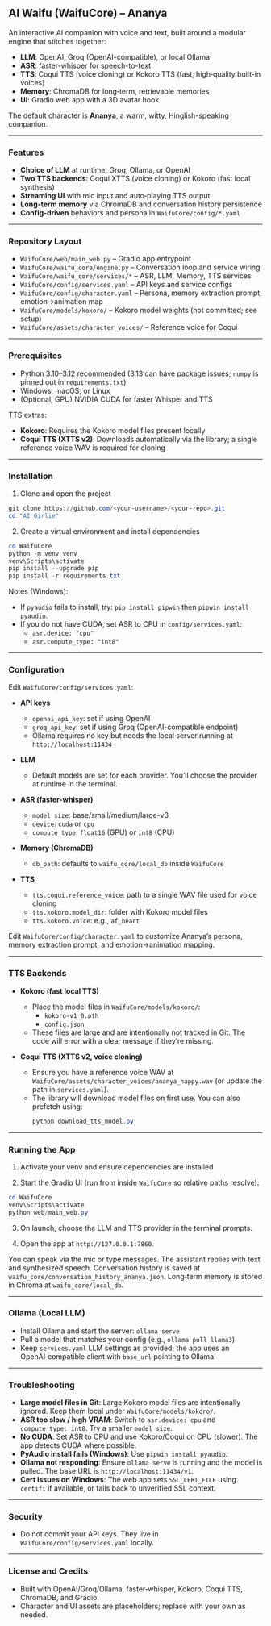 ## AI Waifu (WaifuCore) – Ananya

An interactive AI companion with voice and text, built around a modular engine that stitches together:

- **LLM**: OpenAI, Groq (OpenAI-compatible), or local Ollama
- **ASR**: faster-whisper for speech-to-text
- **TTS**: Coqui TTS (voice cloning) or Kokoro TTS (fast, high‑quality built-in voices)
- **Memory**: ChromaDB for long‑term, retrievable memories
- **UI**: Gradio web app with a 3D avatar hook

The default character is **Ananya**, a warm, witty, Hinglish-speaking companion.

---

### Features
- **Choice of LLM** at runtime: Groq, Ollama, or OpenAI
- **Two TTS backends**: Coqui XTTS (voice cloning) or Kokoro (fast local synthesis)
- **Streaming UI** with mic input and auto‑playing TTS output
- **Long‑term memory** via ChromaDB and conversation history persistence
- **Config‑driven** behaviors and persona in `WaifuCore/config/*.yaml`

---

### Repository Layout
- `WaifuCore/web/main_web.py` – Gradio app entrypoint
- `WaifuCore/waifu_core/engine.py` – Conversation loop and service wiring
- `WaifuCore/waifu_core/services/*` – ASR, LLM, Memory, TTS services
- `WaifuCore/config/services.yaml` – API keys and service configs
- `WaifuCore/config/character.yaml` – Persona, memory extraction prompt, emotion→animation map
- `WaifuCore/models/kokoro/` – Kokoro model weights (not committed; see setup)
- `WaifuCore/assets/character_voices/` – Reference voice for Coqui

---

### Prerequisites
- Python 3.10–3.12 recommended (3.13 can have package issues; `numpy` is pinned out in `requirements.txt`)
- Windows, macOS, or Linux
- (Optional, GPU) NVIDIA CUDA for faster Whisper and TTS

TTS extras:
- **Kokoro**: Requires the Kokoro model files present locally
- **Coqui TTS (XTTS v2)**: Downloads automatically via the library; a single reference voice WAV is required for cloning

---

### Installation
1) Clone and open the project

```powershell
git clone https://github.com/<your-username>/<your-repo>.git
cd "AI Girlie"
```

2) Create a virtual environment and install dependencies

```powershell
cd WaifuCore
python -m venv venv
venv\Scripts\activate
pip install --upgrade pip
pip install -r requirements.txt
```

Notes (Windows):
- If `pyaudio` fails to install, try: `pip install pipwin` then `pipwin install pyaudio`.
- If you do not have CUDA, set ASR to CPU in `config/services.yaml`:
  - `asr.device: "cpu"`
  - `asr.compute_type: "int8"`

---

### Configuration
Edit `WaifuCore/config/services.yaml`:

- **API keys**
  - `openai_api_key`: set if using OpenAI
  - `groq_api_key`: set if using Groq (OpenAI-compatible endpoint)
  - Ollama requires no key but needs the local server running at `http://localhost:11434`

- **LLM**
  - Default models are set for each provider. You’ll choose the provider at runtime in the terminal.

- **ASR (faster-whisper)**
  - `model_size`: base/small/medium/large-v3
  - `device`: `cuda` or `cpu`
  - `compute_type`: `float16` (GPU) or `int8` (CPU)

- **Memory (ChromaDB)**
  - `db_path`: defaults to `waifu_core/local_db` inside `WaifuCore`

- **TTS**
  - `tts.coqui.reference_voice`: path to a single WAV file used for voice cloning
  - `tts.kokoro.model_dir`: folder with Kokoro model files
  - `tts.kokoro.voice`: e.g., `af_heart`

Edit `WaifuCore/config/character.yaml` to customize Ananya’s persona, memory extraction prompt, and emotion→animation mapping.

---

### TTS Backends
- **Kokoro (fast local TTS)**
  - Place the model files in `WaifuCore/models/kokoro/`:
    - `kokoro-v1_0.pth`
    - `config.json`
  - These files are large and are intentionally not tracked in Git. The code will error with a clear message if they’re missing.

- **Coqui TTS (XTTS v2, voice cloning)**
  - Ensure you have a reference voice WAV at `WaifuCore/assets/character_voices/ananya_happy.wav` (or update the path in `services.yaml`).
  - The library will download model files on first use. You can also prefetch using:
    ```powershell
    python download_tts_model.py
    ```

---

### Running the App
1) Activate your venv and ensure dependencies are installed

2) Start the Gradio UI (run from inside `WaifuCore` so relative paths resolve):

```powershell
cd WaifuCore
venv\Scripts\activate
python web/main_web.py
```

3) On launch, choose the LLM and TTS provider in the terminal prompts.

4) Open the app at `http://127.0.0.1:7860`.

You can speak via the mic or type messages. The assistant replies with text and synthesized speech. Conversation history is saved at `waifu_core/conversation_history_ananya.json`. Long‑term memory is stored in Chroma at `waifu_core/local_db`.

---

### Ollama (Local LLM)
- Install Ollama and start the server: `ollama serve`
- Pull a model that matches your config (e.g., `ollama pull llama3`)
- Keep `services.yaml` LLM settings as provided; the app uses an OpenAI‑compatible client with `base_url` pointing to Ollama.

---

### Troubleshooting
- **Large model files in Git**: Large Kokoro model files are intentionally ignored. Keep them local under `WaifuCore/models/kokoro/`.
- **ASR too slow / high VRAM**: Switch to `asr.device: cpu` and `compute_type: int8`. Try a smaller `model_size`.
- **No CUDA**: Set ASR to CPU and use Kokoro/Coqui on CPU (slower). The app detects CUDA where possible.
- **PyAudio install fails (Windows)**: Use `pipwin install pyaudio`.
- **Ollama not responding**: Ensure `ollama serve` is running and the model is pulled. The base URL is `http://localhost:11434/v1`.
- **Cert issues on Windows**: The web app sets `SSL_CERT_FILE` using `certifi` if available, or falls back to unverified SSL context.

---

### Security
- Do not commit your API keys. They live in `WaifuCore/config/services.yaml` locally.

---

### License and Credits
- Built with OpenAI/Groq/Ollama, faster‑whisper, Kokoro, Coqui TTS, ChromaDB, and Gradio.
- Character and UI assets are placeholders; replace with your own as needed.

